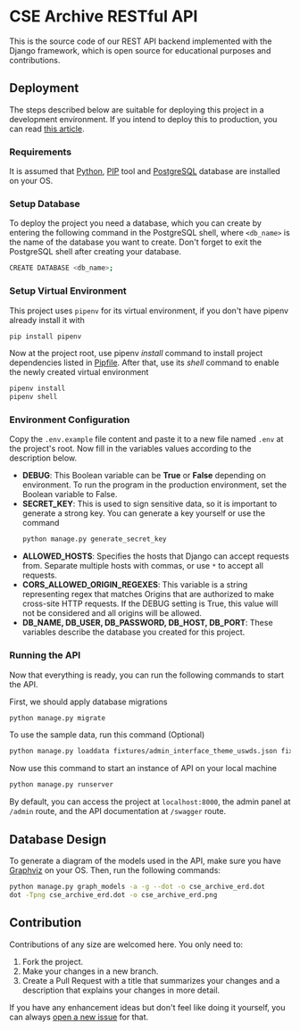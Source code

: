 # CSE Archive RESTful API

This is the source code of our REST API backend implemented with the Django framework, which is open source for educational purposes and contributions.

## Deployment

The steps described below are suitable for deploying this project in a development environment. If you intend to deploy this to production, you can read 
[this article](https://www.digitalocean.com/community/tutorials/how-to-set-up-django-with-postgres-nginx-and-gunicorn-on-ubuntu-22-04).

### Requirements

It is assumed that [Python](https://www.cherryservers.com/blog/install-python-on-ubuntu), [PIP](https://www.cherryservers.com/blog/how-to-install-pip-ubuntu) tool and [PostgreSQL](https://www.digitalocean.com/community/tutorials/how-to-install-postgresql-on-ubuntu-22-04-quickstart) database are installed on your OS.

### Setup Database

To deploy the project you need a database, which you can create by entering the following command in the PostgreSQL shell, where `<db_name>` is the name of the database you want to create. Don't forget to exit the PostgreSQL shell after creating your database.

```bash
CREATE DATABASE <db_name>;
```

### Setup Virtual Environment

This project uses `pipenv` for its virtual environment, if you don't have pipenv already install it with

```bash
pip install pipenv
```

Now at the project root, use pipenv *install* command to install project dependencies listed in [Pipfile](https://github.com/CSE-Archive/archive-api/blob/main/Pipfile). After that, use its *shell* command to enable the newly created virtual environment

```bash
pipenv install
pipenv shell
```

### Environment Configuration

Copy the `.env.example` file content and paste it to a new file named `.env` at the project's root. Now fill in the variables values according to the description below.

- **DEBUG**: This Boolean variable can be **True** or **False** depending on environment. To run the program in the production environment, set the Boolean variable to False.
- **SECRET_KEY**: This is used to sign sensitive data, so it is important to generate a strong key. You can generate a key yourself or use the command
    ```bash
    python manage.py generate_secret_key
    ```
- **ALLOWED_HOSTS**: Specifies the hosts that Django can accept requests from. Separate multiple hosts with commas, or use `*` to accept all requests.
- **CORS_ALLOWED_ORIGIN_REGEXES**: This variable is a string representing regex that matches Origins that are authorized to make cross-site HTTP requests. If the DEBUG setting is True, this value will not be considered and all origins will be allowed.
- **DB_NAME, DB_USER, DB_PASSWORD, DB_HOST, DB_PORT**: These variables describe the database you created for this project.

### Running the API

Now that everything is ready, you can run the following commands to start the API.

First, we should apply database migrations

```bash
python manage.py migrate
```

To use the sample data, run this command (Optional)

```bash
python manage.py loaddata fixtures/admin_interface_theme_uswds.json fixtures/courses.json fixtures/course_relations.json fixtures/chartnodes.json fixtures/professors.json fixtures/tas.json fixtures/classrooms.json fixtures/references.json fixtures/resources.json fixtures/recordings.json
```

Now use this command to start an instance of API on your local machine

```bash
python manage.py runserver 
```

By default, you can access the project at `localhost:8000`, the admin panel at `/admin` route, and the API documentation at `/swagger` route.

## Database Design

To generate a diagram of the models used in the API, make sure you have [Graphviz](https://graphviz.org/download) on your OS. Then, run the following commands:

```bash
python manage.py graph_models -a -g --dot -o cse_archive_erd.dot
dot -Tpng cse_archive_erd.dot -o cse_archive_erd.png
```

## Contribution

Contributions of any size are welcomed here. You only need to:

1. Fork the project.
2. Make your changes in a new branch.
3. Create a Pull Request with a title that summarizes your changes and a description that explains your changes in more detail.

If you have any enhancement ideas but don't feel like doing it yourself, you can always [open a new issue](https://github.com/CSE-Archive/archive-api/issues/new?labels=enhancement) for that.
